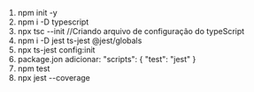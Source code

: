 1. npm init -y
2. npm i -D typescript
3. npx tsc --init //Criando arquivo de configuração do typeScript
4. npm i -D jest ts-jest @jest/globals 
5. npx ts-jest config:init
6. package.jon adicionar:
"scripts": {
    "test": "jest"
}
7. npm test
8. npx jest --coverage